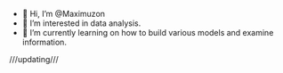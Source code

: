 - 👋 Hi, I’m @Maximuzon
- 👀 I’m interested in data analysis.
- 🌱 I’m currently learning on how to build various models and examine information.

///updating///

<!---
Maximuzon/Maximuzon is a ✨ special ✨ repository because its `README.md` (this file) appears on your GitHub profile.
You can click the Preview link to take a look at your changes.
--->
